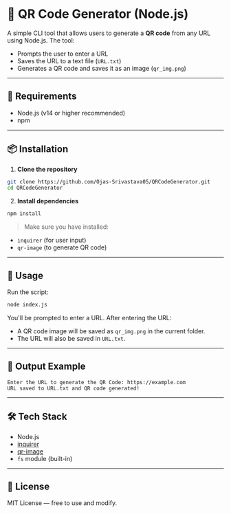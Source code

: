 # 📸 QR Code Generator (Node.js)

A simple CLI tool that allows users to generate a **QR code** from any URL using Node.js. The tool:
- Prompts the user to enter a URL
- Saves the URL to a text file (`URL.txt`)
- Generates a QR code and saves it as an image (`qr_img.png`)

---

## 🔧 Requirements

- Node.js (v14 or higher recommended)
- npm

---

## 📦 Installation

1. **Clone the repository**
```bash
git clone https://github.com/Ojas-Srivastava05/QRCodeGenerator.git
cd QRCodeGenerator
```

2. **Install dependencies**
```bash
npm install
```

> Make sure you have installed:
- `inquirer` (for user input)
- `qr-image` (to generate QR code)

---

## 🚀 Usage

Run the script:

```bash
node index.js
```

You'll be prompted to enter a URL. After entering the URL:
- A QR code image will be saved as `qr_img.png` in the current folder.
- The URL will also be saved in `URL.txt`.

---

## 📂 Output Example

```
Enter the URL to generate the QR Code: https://example.com
URL saved to URL.txt and QR code generated!
```

---

## 🛠 Tech Stack

- Node.js
- [inquirer](https://www.npmjs.com/package/inquirer)
- [qr-image](https://www.npmjs.com/package/qr-image)
- `fs` module (built-in)

---

## 📄 License

MIT License — free to use and modify.
